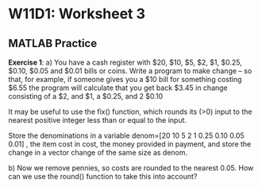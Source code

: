 # W11D1: Worksheet 3

## MATLAB Practice

**Exercise 1**: a) You have a cash register with $20, $10, $5, $2, $1,
$0.25, $0.10, $0.05 and $0.01 bills or coins. Write a program to make
change – so that, for example, if someone gives you a $10 bill for
something costing $6.55 the program will calculate that you get back
$3.45 in change consisting of a $2, and $1, a $0.25, and 2 $0.10

It may be useful to use the fix() function, which rounds its (\>0) input
to the nearest positive integer less than or equal to the input.

Store the denominations in a variable denom=\[20 10 5 2 1 0.25 0.10 0.05
0.01\] , the item cost in cost, the money provided in payment, and store
the change in a vector change of the same size as denom.

b) Now we remove pennies, so costs are rounded to the nearest 0.05. How
can we use the round() function to take this into account?
